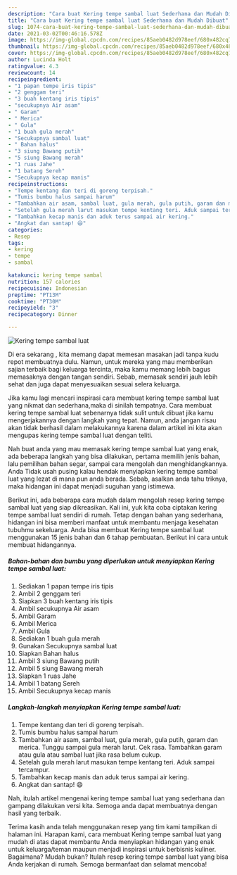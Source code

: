```yaml
---
description: "Cara buat Kering tempe sambal luat Sederhana dan Mudah Dibuat"
title: "Cara buat Kering tempe sambal luat Sederhana dan Mudah Dibuat"
slug: 1074-cara-buat-kering-tempe-sambal-luat-sederhana-dan-mudah-dibuat
date: 2021-03-02T00:46:16.578Z
image: https://img-global.cpcdn.com/recipes/85aeb0482d978eef/680x482cq70/kering-tempe-sambal-luat-foto-resep-utama.jpg
thumbnail: https://img-global.cpcdn.com/recipes/85aeb0482d978eef/680x482cq70/kering-tempe-sambal-luat-foto-resep-utama.jpg
cover: https://img-global.cpcdn.com/recipes/85aeb0482d978eef/680x482cq70/kering-tempe-sambal-luat-foto-resep-utama.jpg
author: Lucinda Holt
ratingvalue: 4.3
reviewcount: 14
recipeingredient:
- "1 papan tempe iris tipis"
- "2 genggam teri"
- "3 buah kentang iris tipis"
- "secukupnya Air asam"
- " Garam"
- " Merica"
- " Gula"
- "1 buah gula merah"
- "Secukupnya sambal luat"
- " Bahan halus"
- "3 siung Bawang putih"
- "5 siung Bawang merah"
- "1 ruas Jahe"
- "1 batang Sereh"
- "Secukupnya kecap manis"
recipeinstructions:
- "Tempe kentang dan teri di goreng terpisah."
- "Tumis bumbu halus sampai harum"
- "Tambahkan air asam, sambal luat, gula merah, gula putih, garam dan merica. Tunggu sampai gula merah larut. Cek rasa. Tambahkan garam atau gula atau sambal luat jika rasa belum cukup."
- "Setelah gula merah larut masukan tempe kentang teri. Aduk sampai tercampur."
- "Tambahkan kecap manis dan aduk terus sampai air kering."
- "Angkat dan santap! 😄"
categories:
- Resep
tags:
- kering
- tempe
- sambal

katakunci: kering tempe sambal 
nutrition: 157 calories
recipecuisine: Indonesian
preptime: "PT13M"
cooktime: "PT30M"
recipeyield: "3"
recipecategory: Dinner

---
```



![Kering tempe sambal luat](https://img-global.cpcdn.com/recipes/85aeb0482d978eef/680x482cq70/kering-tempe-sambal-luat-foto-resep-utama.jpg)

Di era  sekarang , kita memang dapat memesan masakan jadi tanpa kudu repot membuatnya dulu. Namun, untuk mereka yang mau memberikan sajian terbaik bagi keluarga tercinta, maka kamu memang lebih bagus memasaknya dengan tangan sendiri. Sebab, memasak sendiri jauh lebih sehat dan juga dapat menyesuaikan sesuai selera keluarga.

Jika kamu lagi mencari inspirasi cara membuat kering tempe sambal luat yang nikmat dan sederhana,maka di sinilah tempatnya. Cara membuat kering tempe sambal luat  sebenarnya tidak sulit untuk dibuat jika kamu mengerjakannya dengan langkah yang tepat. Namun, anda jangan risau akan tidak berhasil dalam melakukannya 
karena dalam artikel ini kita akan mengupas kering tempe sambal luat dengan teliti.  



Nah buat anda yang mau memasak kering tempe sambal luat yang enak, ada beberapa langkah yang bisa dilakukan, pertama memilih jenis bahan, lalu pemilihan bahan segar, sampai cara mengolah dan menghidangkannya. Anda Tidak usah pusing kalau hendak menyiapkan kering tempe sambal luat yang lezat di mana pun anda berada. Sebab, asalkan anda  tahu triknya, maka hidangan ini dapat menjadi suguhan yang istimewa.

Berikut ini, ada beberapa cara mudah dalam mengolah resep kering tempe sambal luat yang siap dikreasikan. Kali ini, yuk kita coba ciptakan kering tempe sambal luat sendiri di rumah. Tetap dengan bahan yang sederhana, hidangan ini bisa memberi manfaat untuk membantu menjaga kesehatan tubuhmu sekeluarga. Anda bisa membuat Kering tempe sambal luat menggunakan 15 jenis bahan dan 6 tahap pembuatan. Berikut ini cara untuk membuat hidangannya.

<!--inarticleads1-->

##### Bahan-bahan dan bumbu yang diperlukan untuk menyiapkan Kering tempe sambal luat:

1. Sediakan 1 papan tempe iris tipis
1. Ambil 2 genggam teri
1. Siapkan 3 buah kentang iris tipis
1. Ambil secukupnya Air asam
1. Ambil  Garam
1. Ambil  Merica
1. Ambil  Gula
1. Sediakan 1 buah gula merah
1. Gunakan Secukupnya sambal luat
1. Siapkan  Bahan halus
1. Ambil 3 siung Bawang putih
1. Ambil 5 siung Bawang merah
1. Siapkan 1 ruas Jahe
1. Ambil 1 batang Sereh
1. Ambil Secukupnya kecap manis




<!--inarticleads2-->

##### Langkah-langkah menyiapkan Kering tempe sambal luat:

1. Tempe kentang dan teri di goreng terpisah.
1. Tumis bumbu halus sampai harum
1. Tambahkan air asam, sambal luat, gula merah, gula putih, garam dan merica. Tunggu sampai gula merah larut. Cek rasa. Tambahkan garam atau gula atau sambal luat jika rasa belum cukup.
1. Setelah gula merah larut masukan tempe kentang teri. Aduk sampai tercampur.
1. Tambahkan kecap manis dan aduk terus sampai air kering.
1. Angkat dan santap! 😄




Nah, itulah artikel mengenai  kering tempe sambal luat  yang sederhana dan gampang dilakukan versi kita. Semoga anda dapat membuatnya dengan hasil yang terbaik. 

Terima kasih anda telah menggunakan resep yang tim kami tampilkan di halaman ini. Harapan kami, cara membuat  Kering tempe sambal luat yang mudah di atas dapat membantu Anda menyiapkan hidangan yang enak untuk keluarga/teman maupun menjadi inspirasi untuk berbisnis kuliner. Bagaimana? Mudah bukan? Itulah resep kering tempe sambal luat yang bisa Anda kerjakan di rumah. Semoga bermanfaat dan selamat mencoba!

